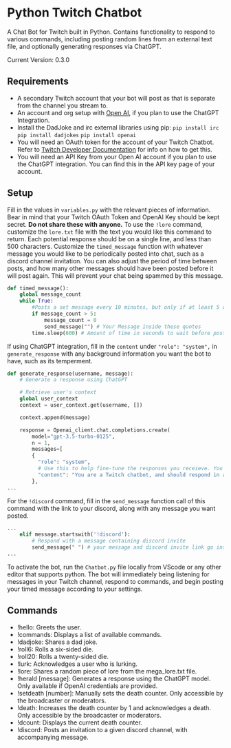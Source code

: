 # Python Twitch Chatbot

A Chat Bot for Twitch built in Python. Contains functionality to respond to various commands, including posting random lines from an external text file, 
and optionally generating responses via ChatGPT.

Current Version: 0.3.0

## Requirements

- A secondary Twitch account that your bot will post as that is separate from the channel you stream to.
- An account and org setup with [Open AI](https://platform.openai.com/overview), if you plan to use the ChatGPT Integration.
- Install the DadJoke and irc external libraries using pip: 
`pip install irc`
`pip install dadjokes`
`pip install openai`
- You will need an OAuth token for the account of your Twitch Chatbot. Refer to [Twitch Developer Documentation](https://dev.twitch.tv/docs/authentication/getting-tokens-oauth/) for info on how to get this.
- You will need an API Key from your Open AI account if you plan to use the ChatGPT integration. You can find this in the API key page of your account.

## Setup

Fill in the values in `variables.py` with the relevant pieces of information. Bear in mind that your Twitch OAuth Token and OpenAI Key should be kept secret.
**Do not share these with anyone.**
To use the `!lore` command, customize the `lore.txt` file with the text you would like this command to return. Each potential response should be on a single line, and 
less than 500 characters. 
Customize the `timed_message` function with whatever message you would like to be periodically posted into chat, such as a discord channel invitation. You can also adjust 
the period of time between posts, and how many other messages should have been posted before it will post again. This will prevent your chat being spammed by this message.

```python
def timed_message():
    global message_count
    while True:
        #Posts a set message every 10 minutes, but only if at least 5 other messages have been posted in chat since the last time this was posted
        if message_count > 5:
            message_count = 0
            send_message("") # Your Message inside these quotes
        time.sleep(600) # Amount of time in seconds to wait before posting again
```

If using ChatGPT integration, fill in the `content` under `"role": "system",` in `generate_response` with any background information you want the bot to have, such as
its temperment.

```python
def generate_response(username, message):
    # Generate a response using ChatGPT

    # Retrieve user's context
    global user_context
    context = user_context.get(username, [])

    context.append(message)

    response = Openai_client.chat.completions.create(
        model="gpt-3.5-turbo-0125",
        n = 1,
        messages=[
        { 
          "role": "system", 
          # Use this to help fine-tune the responses you receieve. You can establish the personality of the bot, any self-identifying info you want it to have, and message format.
          "content": "You are a Twitch chatbot, and should respond in a friendly, informative way. Summarize to keep responses brief."
        },
...
```

For the `!discord` command, fill in the `send_message` function call of this command with the link to your discord, along with any message you want posted.

```python
...
    elif message.startswith('!discord'):
        # Respond with a message containing discord invite
        send_message(" ") # your message and discord invite link go inside these quotes.
...
```

To activate the bot, run the `Chatbot.py` file locally from VScode or any other editor that supports python. The bot will immediately being listening for messages in your
Twitch channel, respond to commands, and begin posting your timed message according to your settings.

## Commands

- !hello: Greets the user.
- !commands: Displays a list of available commands.
- !dadjoke: Shares a dad joke.
- !roll6: Rolls a six-sided die.
- !roll20: Rolls a twenty-sided die.
- !lurk: Acknowledges a user who is lurking.
- !lore: Shares a random piece of lore from the mega_lore.txt file.
- !herald [message]: Generates a response using the ChatGPT model. Only available if OpenAI credentials are provided.
- !setdeath [number]: Manually sets the death counter. Only accessible by the broadcaster or moderators.
- !death: Increases the death counter by 1 and acknowledges a death. Only accessible by the broadcaster or moderators.
- !dcount: Displays the current death counter.
- !discord: Posts an invitation to a given discord channel, with accompanying message.